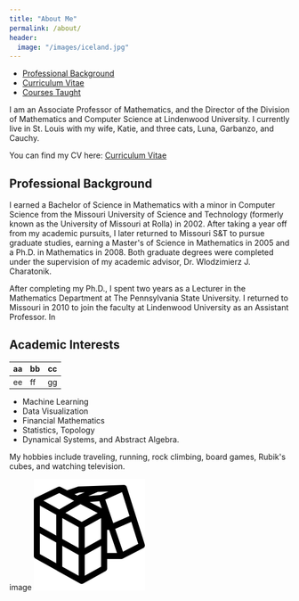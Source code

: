 ```yaml
---
title: "About Me"
permalink: /about/
header:
  image: "/images/iceland.jpg"
---
```


* [Professional Background](/about/background.md)
* [Curriculum Vitae](/misc/cv.pdf)
* [Courses Taught](/about/courses_taught.md)

I am an Associate Professor of Mathematics, and the Director of the Division of Mathematics and Computer Science at Lindenwood University. I currently live in St. Louis with my wife, Katie, and three cats, Luna, Garbanzo, and Cauchy.

You can find my CV here: [Curriculum Vitae](/misc/cv.pdf)

<h2>Professional Background</h2>

I earned a Bachelor of Science in Mathematics with a minor in Computer Science from the Missouri University of Science and Technology (formerly known as the University of Missouri at Rolla) in 2002. After taking a year off from my academic pursuits, I later returned to Missouri S&T to pursue graduate studies, earning a Master's of Science in Mathematics in 2005 and a Ph.D. in Mathematics in 2008. Both graduate degrees were completed under the supervision of my academic advisor, Dr. Wlodzimierz J. Charatonik.

After completing my Ph.D., I spent two years as a Lecturer in the Mathematics Department at The Pennsylvania State University. I returned to Missouri in 2010 to join the faculty at Lindenwood University as an Assistant Professor. In

<h2>Academic Interests</h2>

aa|bb|cc
--|--|--
ee|ff|gg


* Machine Learning
* Data Visualization
* Financial Mathematics
* Statistics, Topology
* Dynamical Systems, and Abstract Algebra.  

My hobbies include traveling, running, rock climbing, board games, Rubik's cubes, and watching television.



image
![](/images/icons/rubik.png)
